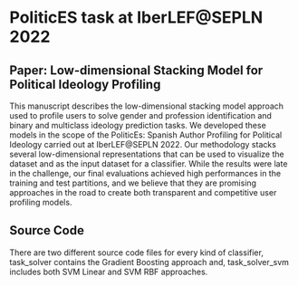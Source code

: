 # PoliticES task at IberLEF@SEPLN 2022
## Paper: Low-dimensional Stacking Model for Political Ideology Profiling
This manuscript describes the low-dimensional stacking model approach used to profile users to solve gender and profession identification and binary and multiclass ideology prediction tasks. We developed these models in the scope of the PoliticEs: Spanish Author Profiling for Political Ideology carried out at IberLEF@SEPLN 2022. Our methodology stacks several low-dimensional representations that can be used to visualize the dataset and as the input dataset for a classifier. While the results were late in the challenge, our final evaluations achieved high performances in the training and test partitions, and we believe that they are promising approaches in the road to create both transparent and competitive user profiling models.

## Source Code
There are two different source code files for every kind of classifier, task_solver contains the Gradient Boosting approach and, task_solver_svm includes both SVM Linear and SVM RBF approaches.

